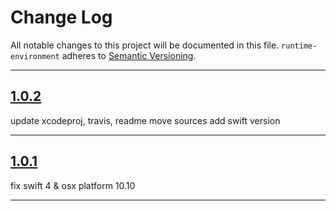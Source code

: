 # Change Log

All notable changes to this project will be documented in this file.
`runtime-environment` adheres to [Semantic Versioning](http://semver.org/).

---

## [1.0.2](https://github.com/Digipolitan/runtime-environment/releases/tag/v1.0.2)

update xcodeproj, travis, readme
move sources
add swift version

---

## [1.0.1](https://github.com/Digipolitan/runtime-environment/releases/tag/v1.0.1)

fix swift 4 & osx platform 10.10

---
